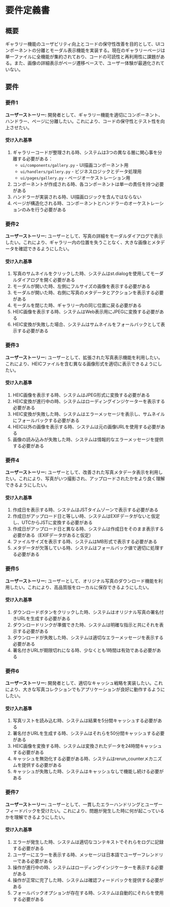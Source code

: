 # 要件定義書

## 概要

ギャラリー機能のユーザビリティ向上とコードの保守性改善を目的として、UIコンポーネントの分離とモーダル表示機能を実装する。現在のギャラリーページは単一ファイルに全機能が集約されており、コードの可読性と再利用性に課題がある。また、画像の詳細表示がページ遷移ベースで、ユーザー体験が最適化されていない。

## 要件

### 要件1

**ユーザーストーリー:** 開発者として、ギャラリー機能を適切にコンポーネント、ハンドラー、ページに分離したい。これにより、コードの保守性とテスト性を向上させたい。

#### 受け入れ基準

1. ギャラリーコードが整理される時、システムは3つの異なる層に関心事を分離する必要がある：
   - `ui/components/gallery.py` - UI描画コンポーネント用
   - `ui/handlers/gallery.py` - ビジネスロジックとデータ処理用
   - `ui/pages/gallery.py` - ページオーケストレーション用
2. コンポーネントが作成される時、各コンポーネントは単一の責任を持つ必要がある
3. ハンドラーが実装される時、UI描画ロジックを含んではならない
4. ページが構造化される時、コンポーネントとハンドラーのオーケストレーションのみを行う必要がある

### 要件2

**ユーザーストーリー:** ユーザーとして、写真の詳細をモーダルダイアログで表示したい。これにより、ギャラリー内の位置を失うことなく、大きな画像とメタデータを確認できるようにしたい。

#### 受け入れ基準

1. 写真のサムネイルをクリックした時、システムはst.dialogを使用してモーダルダイアログを開く必要がある
2. モーダルが開いた時、左側にフルサイズの画像を表示する必要がある
3. モーダルが開いた時、右側に写真のメタデータとアクションを表示する必要がある
4. モーダルを閉じた時、ギャラリー内の同じ位置に戻る必要がある
5. HEIC画像を表示する時、システムはWeb表示用にJPEGに変換する必要がある
6. HEIC変換が失敗した場合、システムはサムネイルをフォールバックとして表示する必要がある

### 要件3

**ユーザーストーリー:** ユーザーとして、拡張された写真表示機能を利用したい。これにより、HEICファイルを含む異なる画像形式を適切に表示できるようにしたい。

#### 受け入れ基準

1. HEIC画像を表示する時、システムはJPEG形式に変換する必要がある
2. HEIC変換が進行中の時、システムはローディングインジケーターを表示する必要がある
3. HEIC変換が失敗した時、システムはエラーメッセージを表示し、サムネイルにフォールバックする必要がある
4. HEIC以外の画像を表示する時、システムは元の画像URLを使用する必要がある
5. 画像の読み込みが失敗した時、システムは情報的なエラーメッセージを提供する必要がある

### 要件4

**ユーザーストーリー:** ユーザーとして、改善された写真メタデータ表示を利用したい。これにより、写真がいつ撮影され、アップロードされたかをより良く理解できるようにしたい。

#### 受け入れ基準

1. 作成日を表示する時、システムはJSTタイムゾーンで表示する必要がある
2. 作成日がアップロード日と等しい時、システムはEXIFデータがないと仮定し、UTCからJSTに変換する必要がある
3. 作成日がアップロード日と異なる時、システムは作成日をそのまま表示する必要がある（EXIFデータがあると仮定）
4. ファイルサイズを表示する時、システムはMB形式で表示する必要がある
5. メタデータが欠落している時、システムはフォールバック値で適切に処理する必要がある

### 要件5

**ユーザーストーリー:** ユーザーとして、オリジナル写真のダウンロード機能を利用したい。これにより、高品質版をローカルに保存できるようにしたい。

#### 受け入れ基準

1. ダウンロードボタンをクリックした時、システムはオリジナル写真の署名付きURLを生成する必要がある
2. ダウンロードリンクが準備できた時、システムは明確な指示と共にそれを表示する必要がある
3. ダウンロードが失敗した時、システムは適切なエラーメッセージを表示する必要がある
4. 署名付きURLが期限切れになる時、少なくとも1時間は有効である必要がある

### 要件6

**ユーザーストーリー:** 開発者として、適切なキャッシュ戦略を実装したい。これにより、大きな写真コレクションでもアプリケーションが良好に動作するようにしたい。

#### 受け入れ基準

1. 写真リストを読み込む時、システムは結果を5分間キャッシュする必要がある
2. 署名付きURLを生成する時、システムはそれらを50分間キャッシュする必要がある
3. HEIC画像を変換する時、システムは変換されたデータを24時間キャッシュする必要がある
4. キャッシュを無効化する必要がある時、システムはrerun_counterメカニズムを提供する必要がある
5. キャッシュが失敗した時、システムはキャッシュなしで機能し続ける必要がある

### 要件7

**ユーザーストーリー:** ユーザーとして、一貫したエラーハンドリングとユーザーフィードバックを受けたい。これにより、問題が発生した時に何が起こっているかを理解できるようにしたい。

#### 受け入れ基準

1. エラーが発生した時、システムは適切なコンテキストでそれらをログに記録する必要がある
2. ユーザーにエラーを表示する時、メッセージは日本語でユーザーフレンドリーである必要がある
3. 操作が進行中の時、システムはローディングインジケーターを表示する必要がある
4. 操作が正常に完了した時、システムは確認フィードバックを提供する必要がある
5. フォールバックオプションが存在する時、システムは自動的にそれらを使用する必要がある

